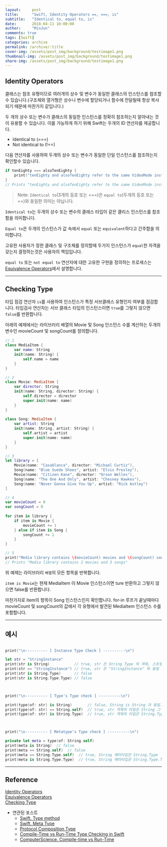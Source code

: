 ```yaml
---
layout:     post
title:      "Swift, Identity Operators ==, ===, is"
subtitle:   "Identical to, equal to, is"
date:       2018-04-11 10:00:00
author:     "MinJun"
comments: true 
tags: [Swift]
categories: archive
permalink: /archive/:title
cover-img: /assets/post_img/background/testimage1.png
thumbnail-img: /assets/post_img/background/testimage1.png
share-img: /assets/post_img/background/testimage1.png
---
```


## Identity Operators

클래스는 참조 유형이므로 여러개의 상수 및 변수가 동일한 클래스의 인스턴스를 참조할수 있습니다.(구조체와 열거형은 상수나 변수에 할당되거나 함수에 전달될때 항상 복사되기 때문에 마찬가지 같입니다.)

두 개의 상수 또는 변수가 클래스의 동일한 인스턴스를 정확히 참조하는지 알아내는 것이 유용할 수 있습니다. 이를 가능하게 하기 위해 Swift는 두개의 ID 연산자를 제공합니다. 

- Identical to (===)
- Not identical to (!==)

다음 연산자를 사용하여 두개의 상수 또는 변수가 동일한 단일 인스턴스를 참조하는지 확인할수 있습니다.

```swift
if tenEighty === alsoTenEighty {
    print("tenEighty and alsoTenEighty refer to the same VideoMode instance.")
}
// Prints "tenEighty and alsoTenEighty refer to the same VideoMode instance."
```

> Note: `Identical to`(3개의 등호 또는 ===)은 `equal to`(두개의 등호 또는 ==)와 동일한 의미는 아닙니다.


`Identical to`는 두개의 상수 또는 변수의 클래스 타입이 같은 클리스 인스턴스를 참조함을 의미합니다. 


`Equal to`은 두개의 인스턴스가 값 속에서 `equal` 또는 `equivalent`하다고 간주함을 의미합니다.

고유한 사용자가 정한 클래스 및 구조체를 정의할때 두가지 인스턴스가 `equal`한 자격을 갖는지 결정하는것은 사용자의 책임입니다. 

`equal to` 또는 `not equal to` 연산자에 대한 고유한 구현을 정의하는 프로세스는 [Equivalence Operators](https://developer.apple.com/library/content/documentation/Swift/Conceptual/Swift_Programming_Language/AdvancedOperators.html#//apple_ref/doc/uid/TP40014097-CH27-ID45)에서 설명합니다.

---

## Checking Type 

타입 점검 연산자 `is`를 사용하여 인스턴스가 특정 서브클래스 유형인지 여부를 점검합니다. 타입검사 연산자는 서브 클래스 타입의 인스턴스이면 `true`를 그렇지 않으면 `false`를 반환합니다. 

아래의 예제에서는 라이브러리 배열의 Movie 및 Song 인스턴스 수를 계산하는 두개의 변수인 movieCount 및 songCount를 정의합니다. 

```swift
// 1
class MediaItem {
    var name: String
    init(name: String) {
        self.name = name
    }
}

// 2
class Movie: MediaItem {
    var director: String
    init(name: String, director: String) {
        self.director = director
        super.init(name: name)
    }
}
 
class Song: MediaItem {
    var artist: String
    init(name: String, artist: String) {
        self.artist = artist
        super.init(name: name)
    }
}

// 3
let library = [
    Movie(name: "Casablanca", director: "Michael Curtiz"),
    Song(name: "Blue Suede Shoes", artist: "Elvis Presley"),
    Movie(name: "Citizen Kane", director: "Orson Welles"),
    Song(name: "The One And Only", artist: "Chesney Hawkes"),
    Song(name: "Never Gonna Give You Up", artist: "Rick Astley")
]

// 4
var movieCount = 0
var songCount = 0
 
for item in library {
    if item is Movie {
        movieCount += 1
    } else if item is Song {
        songCount += 1
    }
}

// 5 
print("Media library contains \(movieCount) movies and \(songCount) songs")
// Prints "Media library contains 2 movies and 3 songs"
```

위 예제는 라이브러리 `배열`의 모든 항목을 반복합니다. 

`item is Movie`는 현재 MediaItem 이 Movie 인스턴스이면 ture 반환하고 그렇지 않으면 false를 반환합니다. 

마찬가지로 item의 항목이 Song 인스턴스인지 확인합니다. for-in 루프가 끝날때마다 movieCount 및 songCount의 값에서 각 유형에서 발견된 MediaItem 인스턴스 수를 포함합니다. 

---

## 예시

```swift

print("\n---------- [ Instance Type Check ] ----------\n")

let str = "StringInstance"
print(str is String)           // true, str 은 String Type 의 객체, 스트링의 객체가 맞으면 참트루
print(str == "StringInstance") // true, str 은 "StringInstance" 와 동일
print(str is String.Type)      // false
print(str is String.Type.Type) // false



print("\n---------- [ Type's Type check ] ----------\n")

print(type(of: str) is String)       // false, String is String 과 동일.. 그니까 String == String.Type을 물어본거
print(type(of: str) == String.self)  // true, str 객체의 타입은 String 그 자체, String.Type == String.Type
print(type(of: str) is String.Type)  // true, str 객체의 타입은 String.Type 의 객체 String의 타입 == String.type



print("\n---------- [ Metatype's Type check ] ----------\n")

private let meta = type(of: String.self)
print(meta is String)  // false
print(meta == String.self)  // false
print(meta == String.Type.self)  // true, String 메타타입은 String.Type
print(meta is String.Type.Type)  // true, String 메타타입은 String.Type.Type 의 객체
```

---

## Reference

[Identity Operators](https://developer.apple.com/library/content/documentation/Swift/Conceptual/Swift_Programming_Language/ClassesAndStructures.html#//apple_ref/doc/uid/TP40014097-CH13-ID82) <br>
[Equivalence Operators](https://developer.apple.com/library/content/documentation/Swift/Conceptual/Swift_Programming_Language/AdvancedOperators.html#//apple_ref/doc/uid/TP40014097-CH27-ID45)<br>
[Checking Type](https://developer.apple.com/library/content/documentation/Swift/Conceptual/Swift_Programming_Language/TypeCasting.html#//apple_ref/doc/uid/TP40014097-CH22-ID338)

- 연관된 포스트
	- [<U>Swift. Type method</U>](https://devmjun.github.io/archive/Type_Methods)
	- [<U>Swift. Meta Type</U>](https://devmjun.github.io/archive/Meta_Type_Swift)
	- [<U>Protocol Composition Type</U>](https://devmjun.github.io/archive/Protocol_Composition_Type)
	- [<U>Compile-Time vs Run-Time Type Checking in Swift</U>](https://devmjun.github.io/archive/Compile-Time_vs_Run_Time_Type_checking_in_Swift)
	- [<U>ComputerScience. Compile-time vs Run-Time</U>](https://devmjun.github.io/archive/Whats_the_difference_between_run-time_and_compile-time)
